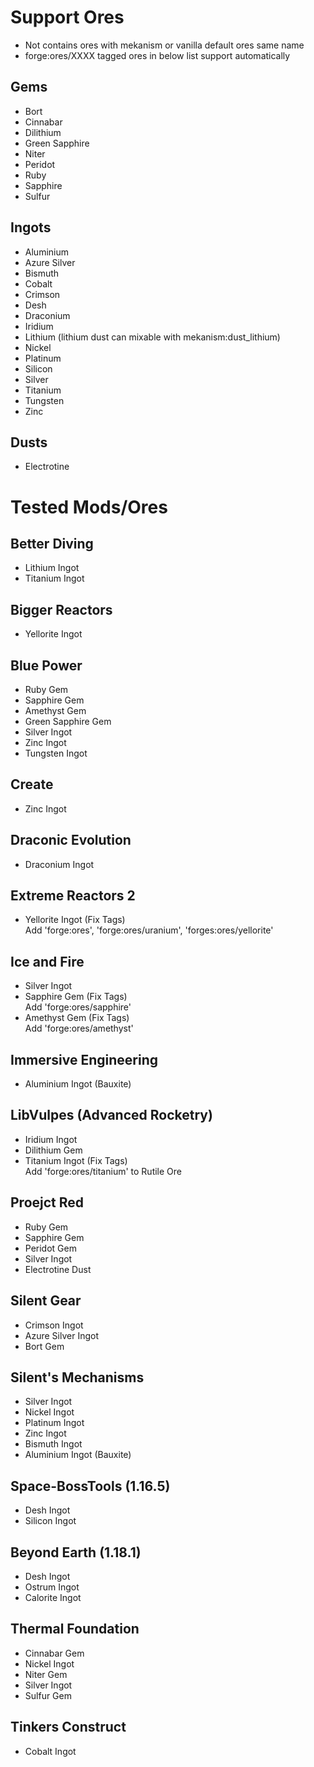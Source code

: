 
# Support Ores

* Not contains ores with mekanism or vanilla default ores same name
* forge:ores/XXXX tagged ores in below list support automatically

## Gems

* Bort
* Cinnabar
* Dilithium
* Green Sapphire
* Niter
* Peridot
* Ruby
* Sapphire
* Sulfur

## Ingots

* Aluminium
* Azure Silver
* Bismuth
* Cobalt
* Crimson
* Desh
* Draconium
* Iridium
* Lithium (lithium dust can mixable with mekanism:dust_lithium)
* Nickel
* Platinum
* Silicon
* Silver
* Titanium
* Tungsten
* Zinc

## Dusts

* Electrotine

# Tested Mods/Ores

## Better Diving

* Lithium Ingot
* Titanium Ingot

## Bigger Reactors

* Yellorite Ingot

## Blue Power

* Ruby Gem
* Sapphire Gem
* Amethyst Gem
* Green Sapphire Gem
* Silver Ingot
* Zinc Ingot
* Tungsten Ingot

## Create

* Zinc Ingot

## Draconic Evolution

* Draconium Ingot

## Extreme Reactors 2

* Yellorite Ingot (Fix Tags)
<br>Add 'forge:ores', 'forge:ores/uranium', 'forges:ores/yellorite'

## Ice and Fire

* Silver Ingot
* Sapphire Gem (Fix Tags)
<br>Add 'forge:ores/sapphire'
* Amethyst Gem (Fix Tags)
<br>Add 'forge:ores/amethyst'

## Immersive Engineering

* Aluminium Ingot (Bauxite)

## LibVulpes (Advanced Rocketry)

* Iridium Ingot
* Dilithium Gem
* Titanium Ingot (Fix Tags)
<br>Add 'forge:ores/titanium' to Rutile Ore

## Proejct Red

* Ruby Gem
* Sapphire Gem
* Peridot Gem
* Silver Ingot
* Electrotine Dust

## Silent Gear

* Crimson Ingot
* Azure Silver Ingot
* Bort Gem

## Silent's Mechanisms

* Silver Ingot
* Nickel Ingot
* Platinum Ingot
* Zinc Ingot
* Bismuth Ingot
* Aluminium Ingot (Bauxite)

## Space-BossTools (1.16.5)

* Desh Ingot
* Silicon Ingot

## Beyond Earth (1.18.1)

* Desh Ingot
* Ostrum Ingot
* Calorite Ingot

## Thermal Foundation

* Cinnabar Gem
* Nickel Ingot
* Niter Gem
* Silver Ingot
* Sulfur Gem

## Tinkers Construct

* Cobalt Ingot
